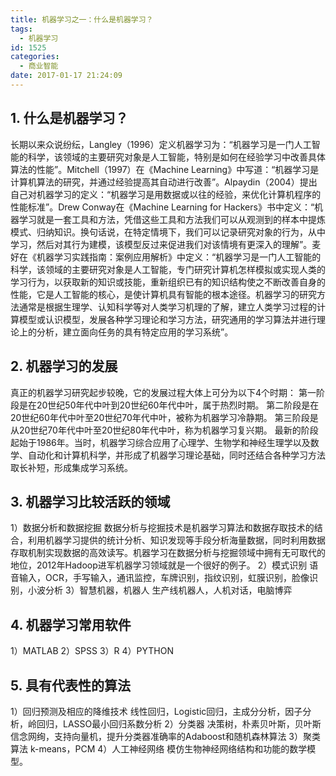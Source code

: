 ```yaml
---
title: 机器学习之一：什么是机器学习？
tags:
  - 机器学习
id: 1525
categories:
  - 商业智能
date: 2017-01-17 21:24:09
---
```


## 1. 什么是机器学习？
长期以来众说纷纭，Langley（1996）定义机器学习为：“机器学习是一门人工智能的科学，该领域的主要研究对象是人工智能，特别是如何在经验学习中改善具体算法的性能”。Mitchell（1997）在《Machine Learning》中写道：“机器学习是计算机算法的研究，并通过经验提高其自动进行改善”。Alpaydin（2004）提出自己对机器学习的定义：“机器学习是用数据或以往的经验，来优化计算机程序的性能标准”。Drew Conway在《Machine Learning for Hackers》书中定义：“机器学习就是一套工具和方法，凭借这些工具和方法我们可以从观测到的样本中提炼模式、归纳知识。换句话说，在特定情境下，我们可以记录研究对象的行为，从中学习，然后对其行为建模，该模型反过来促进我们对该情境有更深入的理解”。麦好在《机器学习实践指南：案例应用解析》中定义：“机器学习是一门人工智能的科学，该领域的主要研究对象是人工智能，专门研究计算机怎样模拟或实现人类的学习行为，以获取新的知识或技能，重新组织已有的知识结构使之不断改善自身的性能，它是人工智能的核心，是使计算机具有智能的根本途径。机器学习的研究方法通常是根据生理学、认知科学等对人类学习机理的了解，建立人类学习过程的计算模型或认识模型，发展各种学习理论和学习方法，研究通用的学习算法并进行理论上的分析，建立面向任务的具有特定应用的学习系统”。

## 2. 机器学习的发展
真正的机器学习研究起步较晚，它的发展过程大体上可分为以下4个时期：
第一阶段是在20世纪50年代中叶到20世纪60年代中叶，属于热烈时期。
第二阶段是在20世纪60年代中叶至20世纪70年代中叶，被称为机器学习冷静期。
第三阶段是从20世纪70年代中叶至20世纪80年代中叶，称为机器学习复兴期。
最新的阶段起始于1986年。当时，机器学习综合应用了心理学、生物学和神经生理学以及数学、自动化和计算机科学，并形成了机器学习理论基础，同时还结合各种学习方法取长补短，形成集成学习系统。

## 3. 机器学习比较活跃的领域
1）数据分析和数据挖掘
数据分析与挖掘技术是机器学习算法和数据存取技术的结合，利用机器学习提供的统计分析、知识发现等手段分析海量数据，同时利用数据存取机制实现数据的高效读写。机器学习在数据分析与挖掘领域中拥有无可取代的地位，2012年Hadoop进军机器学习领域就是一个很好的例子。
2）模式识别
语音输入，OCR，手写输入，通讯监控，车牌识别，指纹识别，虹膜识别，脸像识别，小波分析
3）智慧机器，机器人
生产线机器人，人机对话，电脑博弈

## 4. 机器学习常用软件
1）MATLAB
2）SPSS
3）R
4）PYTHON

## 5. 具有代表性的算法
1）回归预测及相应的降维技术
线性回归，Logistic回归，主成分分析，因子分析，岭回归，LASSO最小回归系数分析
2）分类器
决策树，朴素贝叶斯，贝叶斯信念网绚，支持向量机，提升分类器准确率的Adaboost和随机森林算法
3）聚类算法
k-means，PCM
4）人工神经网络
模仿生物神经网络结构和功能的数学模型。